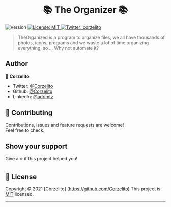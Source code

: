 <h1 align="center">📚 The Organizer 📚</h1>
<p>
  <img alt="Version" src="https://img.shields.io/badge/version-0.1-blue.svg?cacheSeconds=2592000" />
  </a>
  <a href="https://github.com/kefranabg/readme-md-generator/blob/master/LICENSE" target="_blank">
    <img alt="License: MIT" src="https://img.shields.io/github/license/Corzelito/TheOrganizer" />
  </a>
  <a href="https://twitter.com/corzelito" target="_blank">
    <img alt="Twitter: corzelito" src="https://img.shields.io/twitter/follow/corzelito.svg?style=social" />
  </a>
</p>

> TheOrganized is a program to organize files, we all have thousands of photos, icons, programs and we waste a lot of time organizing everything, so ... Why not automate it?

## Author

👤 **Corzelito**

* Twitter: [@Corzelito](https://twitter.com/corzelito)
* Github: [@Corzelito](https://github.com/Corzelito)
* LinkedIn: [@adrimtz](https://linkedin.com/in/adrimtz)

## 🤝 Contributing

Contributions, issues and feature requests are welcome!<br />Feel free to check.

## Show your support

Give a ⭐️ if this project helped you!

## 📝 License

Copyright © 2021 [Corzelito] (https://github.com/Corzelito)
This project is [MIT](https://github.com/kefranabg/readme-md-generator/blob/master/LICENSE) licensed.

***
